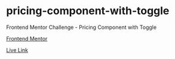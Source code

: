 # pricing-component-with-toggle
Frontend Mentor Challenge - Pricing Component with Toggle

[Frontend Mentor](https://www.frontendmentor.io/challenges/pricing-component-with-toggle-8vPwRMIC)

[Live Link](https://jdegand.github.io/pricing-component-with-toggle/)
